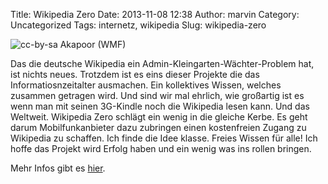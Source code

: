Title: Wikipedia Zero
Date: 2013-11-08 12:38
Author: marvin
Category: Uncategorized
Tags: internetz, wikipedia
Slug: wikipedia-zero

![cc-by-sa [Akapoor (WMF)](https://wikimediafoundation.org/wiki/File:Wikipedia_Zero_Logo.jpg)]({static}/images/Wikipedia_Zero_Logo.jpg)

Das die deutsche Wikipedia ein Admin-Kleingarten-Wächter-Problem hat,
ist nichts neues. Trotzdem ist es eins dieser Projekte die das
Informatiosnzeitalter ausmachen. Ein kollektives Wissen, welches
zusammen getragen wird. Und sind wir mal ehrlich, wie großartig ist es
wenn man mit seinen 3G-Kindle noch die Wikipedia lesen kann. Und das
Weltweit. Wikipedia Zero schlägt ein wenig in die gleiche Kerbe. Es geht
darum Mobilfunkanbieter dazu zubringen einen kostenfreien Zugang zu
Wikipedia zu schaffen. Ich finde die Idee klasse. Freies Wissen für
alle! Ich hoffe das Projekt wird Erfolg haben und ein wenig was ins
rollen bringen.

Mehr Infos gibt es
[hier](https://wikimediafoundation.org/wiki/Wikipedia_Zero).

